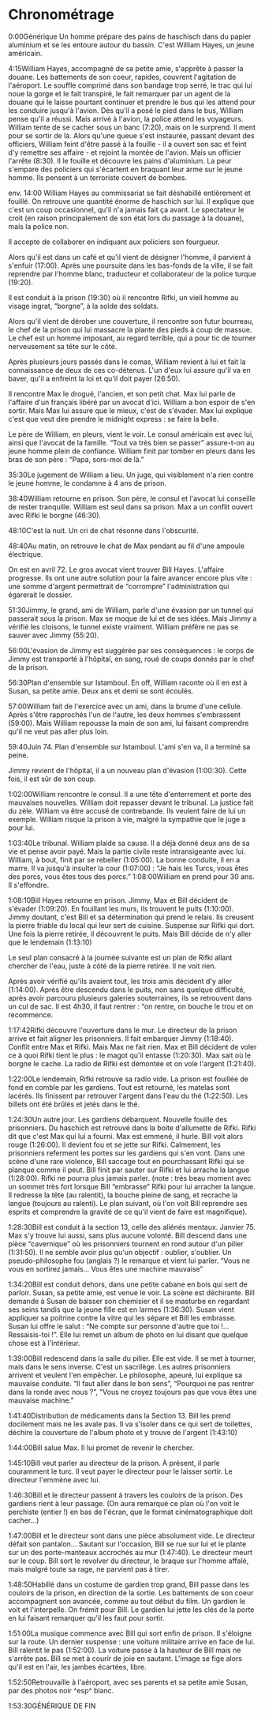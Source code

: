 # Chronométrage

<span class="horloge">0:00</span>Générique
Un homme prépare des pains de haschisch dans du papier aluminium et se les entoure autour du bassin. C'est William Hayes, un jeune américain. 

<span class="horloge">4:15</span>William Hayes, accompagné de sa petite amie, s'apprête à passer la douane. Les battements de son coeur, rapides, couvrent l'agitation de l'aéroport. Le souffle comprimé dans son bandage trop serré, le trac qui lui noue la gorge et le fait transpiré, le fait remarquer par un agent de la douane qui le laisse pourtant continuer et prendre le bus qui les attend pour les conduire jusqu'à l'avion.
Dès qu'il a posé le pied dans le bus, William pense qu'il a réussi. Mais arrivé à l'avion, la police attend les voyageurs.
William tente de se cacher sous un banc (7:20), mais on le surprend. Il ment pour se sortir de là.
Alors qu'une queue s'est instaurée, passant devant des officiers, William feint d'être passé à la fouille - il a ouvert son sac et feint d'y remettre ses affaire - et rejoint la montée de l'avion.
Mais un officier l'arrête (8:30). Il le fouille et découvre les pains d'aluminium. La peur s'empare des policiers qui s'écartent en braquant leur arme sur le jeune homme. Ils pensent à un terroriste couvert de bombes. 

env. 14:00 William Hayes au commissariat se fait déshabillé entièrement et fouillé. On retrouve une quantité énorme de haschich sur lui.
Il explique que c'est un coup occasionnel, qu'il n'a jamais fait ça avant. Le spectateur le croit (en raison principalement de son état lors du passage à la douane), mais la police non. 

Il accepte de collaborer en indiquant aux policiers son fourgueur. 

Alors qu'il est dans un café et qu'il vient de désigner l'homme, il parvient à s'enfuir (17:00).
Après une poursuite dans les bas-fonds de la ville, il se fait reprendre par l'homme blanc, traducteur et collaborateur de la police turque (19:20). 

Il est conduit à la prison (19:30) où il rencontre Rifki, un vieil homme au visage ingrat, “borgne”, à la solde des soldats. 

Alors qu'il vient de dérober une couverture, il rencontre son futur bourreau, le chef de la prison qui lui massacre la plante des pieds à coup de massue. Le chef est un homme imposant, au regard terrible, qui a pour tic de tourner nerveusement sa tête sur le côté. 

Après plusieurs jours passés dans le comas, William revient à lui et fait la connaissance de deux de ces co-détenus.
L'un d'eux lui assure qu'il va en baver, qu'il a enfreint la loi et qu'il doit payer (26:50). 

Il rencontre Max le drogué, l'ancien, et son petit chat. Max lui parle de l'affaire d'un français libéré par un avocat d'ici. William a bon espoir de s'en sortir. Mais Max lui assure que le mieux, c'est de s'évader.
Max lui explique c'est que veut dire prendre le midnight express : se faire la belle. 

Le père de William, en pleurs, vient le voir. Le consul américain est avec lui, ainsi que l'avocat de la famille. “Tout va très bien se passer” assure-t-on au jeune homme plein de confiance.
William finit par tomber en pleurs dans les bras de son père : “Papa, sors-moi de là.”

<span class="horloge">35:30</span>Le jugement de William a lieu. Un juge, qui visiblement n'a rien contre le jeune homme, le condamne à 4 ans de prison. 

<span class="horloge">38:40</span>William retourne en prison. Son père, le consul et l'avocat lui conseille de rester tranquille.
William est seul dans sa prison.
Max a un conflit ouvert avec Rifki le borgne (46:30). 

<span class="horloge">48:10</span>C'est la nuit. Un cri de chat résonne dans l'obscurité. 

<span class="horloge">48:40</span>Au matin, on retrouve le chat de Max pendant au fil d'une ampoule électrique. 

On est en avril 72. Le gros avocat vient trouver Bill Hayes. L'affaire progresse. Ils ont une autre solution pour la faire avancer encore plus vite : une somme d'argent permettrait de “corrompre” l'administration qui égarerait le dossier. 

<span class="horloge">51:30</span>Jimmy, le grand, ami de William, parle d'une évasion par un tunnel qui passerait sous la prison. Max se moque de lui et de ses idées.
Mais Jimmy a vérifié les cloisons, le tunnel existe vraiment.
William préfère ne pas se sauver avec Jimmy (55:20). 

<span class="horloge">56:00</span>L'évasion de Jimmy est suggérée par ses conséquences : le corps de Jimmy est transporté à l'hôpital, en sang, roué de coups donnés par le chef de la prison. 

<span class="horloge">56:30</span>Plan d'ensemble sur Istamboul. En off, William raconte où il en est à Susan, sa petite amie. Deux ans et demi se sont écoulés. 

<span class="horloge">57:00</span>William fait de l'exercice avec un ami, dans la brume d'une cellule. Après s'être rapprochés l'un de l'autre, les deux hommes s'embrassent (59:00). Mais William repousse la main de son ami, lui faisant comprendre qu'il ne veut pas aller plus loin. 

<span class="horloge">59:40</span>Juin 74. Plan d'ensemble sur Istamboul. L'ami s'en va, il a terminé sa peine. 

Jimmy revient de l'hôpital, il a un nouveau plan d'évasion (1:00:30). Cette fois, il est sûr de son coup. 

<span class="horloge">1:02:00</span>William rencontre le consul. Il a une tête d'enterrement et porte des mauvaises nouvelles. William doit repasser devant le tribunal. La justice fait du zèle. William va être accusé de contrebande. Ils veulent faire de lui un exemple.
William risque la prison à vie, malgré la sympathie que le juge a pour lui. 

<span class="horloge">1:03:40</span>Le tribunal. William plaide sa cause. Il a déjà donné deux ans de sa vie et pense avoir payé. Mais la partie civile reste intransigeante avec lui.
William, à bout, finit par se rebeller (1:05:00). La bonne conduite, il en a marre. Il va jusqu'à insulter la cour (1:07:00) : “Je hais les Turcs, vous êtes des porcs, vous êtes tous des porcs.”
<span class="horloge">1:08:00</span>William en prend pour 30 ans. Il s'effondre. 

<span class="horloge">1:08:10</span>Bill Hayes retourne en prison.
Jimmy, Max et Bill décident de s'évader (1:09:20). En fouillant les murs, ils trouvent le puits (1:10:00). Jimmy doutant, c'est Bill et sa détermination qui prend le relais.
Ils creusent la pierre friable du local qui leur sert de cuisine. Suspense sur Rifki qui dort.
Une fois la pierre retirée, il découvrent le puits. Mais Bill décide de n'y aller que le lendemain (1:13:10) 

Le seul plan consacré à la journée suivante est un plan de Rifki allant chercher de l'eau, juste à côté de la pierre retirée. Il ne voit rien. 

Après avoir vérifié qu'ils avaient tout, les trois amis décident d'y aller (1:14:00).
Après être descendu dans le puits, non sans quelque difficulté, après avoir parcouru plusieurs galeries souterraines, ils se retrouvent dans un cul de sac. Il est 4h30, il faut rentrer : “on rentre, on bouche le trou et on recommence. 

<span class="horloge">1:17:42</span>Rifki découvre l'ouverture dans le mur. Le directeur de la prison arrive et fait aligner les prisonniers.
Il fait embarquer Jimmy (1:18:40). Conflit entre Max et Rifki. Mais Max ne fait rien.
Max et Bill décident de voler ce à quoi Rifki tient le plus : le magot qu'il entasse (1:20:30). Max sait où le borgne le cache.
La radio de Rifki est démontée et on vole l'argent (1:21:40). 

<span class="horloge">1:22:00</span>Le lendemain, Rifki retrouve sa radio vide. La prison est fouillée de fond en comble par les gardiens. Tout est retourné, les matelas sont lacérés.
Ils finissent par retrouver l'argent dans l'eau du thé (1:22:50). Les billets ont été brûlés et jetés dans le thé. 

<span class="horloge">1:24:30</span>Un autre jour. Les gardiens débarquent. Nouvelle fouille des prisonniers. Du haschich est retrouvé dans la boite d'allumette de Rifki. Rifki dit que c'est Max qui lui a fourni. Max est emmené, il hurle.
Bill voit alors rouge (1:26:00). Il devient fou et se jette sur Rifki. Calmement, les prisonniers referment les portes sur les gardiens qui s'en vont.
Dans une scène d'une rare violence, Bill saccage tout en pourchassant Rifki qui se planque comme il peut.
Bill finit par sauter sur Rifki et lui arrache la langue (1:28:00). Rifki ne pourra plus jamais parler.
(note : très beau moment avec un sommet très fort lorsque Bill “embrasse” Rifki pour lui arracher la langue. Il redresse la tête (au ralentit), la bouche pleine de sang, et recrache la langue (toujours au ralenti). Le plan suivant, où l'on voit Bill reprendre ses esprits et comprendre la gravité de ce qu'il vient de faire est magnifique). 

<span class="horloge">1:28:30</span>Bill est conduit à la section 13, celle des aliénés mentaux. Janvier 75. Max s'y trouve lui aussi, sans plus aucune volonté.
Bill descend dans une pièce “cavernique” où les prisonniers tournent en rond autour d'un pilier (1:31:50). Il ne semble avoir plus qu'un objectif : oublier, s'oublier.
Un pseudo-philosophe fou (anglais ?) le remarque et vient lui parler. “Vous ne vous en sortirez jamais... Vous êtes une machine mauvaise”

<span class="horloge">1:34:20</span>Bill est conduit dehors, dans une petite cabane en bois qui sert de parloir. Susan, sa petite amie, est venue le voir. La scène est déchirante.
Bill demande à Susan de baisser son chemisier et il se masturbe en regardant ses seins tandis que la jeune fille est en larmes (1:36:30). Susan vient appliquer sa poitrine contre la vitre qui les sépare et Bill les embrasse.
Susan lui offre le salut : “Ne compte sur personne d'autre que toi !... Ressaisis-toi !”. Elle lui remet un album de photo en lui disant que quelque chose est à l'intérieur.


<span class="horloge">1:39:00</span>Bill redescend dans la salle du pilier. Elle est vide. Il se met à tourner, mais dans le sens inverse. C'est un sacrilège. Les autres prisonniers arrivent et veulent l'en empêcher.
Le philosophe, apeuré, lui explique sa mauvaise conduite. “Il faut aller dans le bon sens”, “Pourquoi ne pas rentrer dans la ronde avec nous ?”, “Vous ne croyez toujours pas que vous êtes une mauvaise machine.”

<span class="horloge">1:41:40</span>Distribution de médicaments dans la Section 13. Bill les prend docilement mais ne les avale pas.
Il va s'isoler dans ce qui sert de toilettes, déchire la couverture de l'album photo et y trouve de l'argent (1:43:10) 

<span class="horloge">1:44:00</span>Bill salue Max. Il lui promet de revenir le chercher. 

<span class="horloge">1:45:10</span>Bill veut parler au directeur de la prison. À présent, il parle couramment le turc. Il veut payer le directeur pour le laisser sortir. Le directeur l'emmène avec lui. 

<span class="horloge">1:46:30</span>Bill et le directeur passent à travers les couloirs de la prison. Des gardiens rient à leur passage.
(On aura remarqué ce plan où l'on voit le perchiste (entier !) en bas de l'écran, que le format cinématographique doit cacher...) 

<span class="horloge">1:47:00</span>Bill et le directeur sont dans une pièce absolument vide. Le directeur défait son pantalon...
Sautant sur l'occasion, Bill se rue sur lui et le plante sur un des porte-manteaux accrochés au mur (1:47:40). Le directeur meurt sur le coup. Bill sort le revolver du directeur, le braque sur l'homme affalé, mais malgré toute sa rage, ne parvient pas à tirer. 

<span class="horloge">1:48:50</span>Habillé dans un costume de gardien trop grand, Bill passe dans les couloirs de la prison, en direction de la sortie. Les battements de son coeur accompagnent son avancée, comme au tout début du film.
Un gardien le voit et l'interpelle. On frémit pour Bill. Le gardien lui jette les clés de la porte en lui faisant remarquer qu'il les faut pour sortir. 

<span class="horloge">1:51:00</span>La musique commence avec Bill qui sort enfin de prison. Il s'éloigne sur la route.
Un dernier suspense : une voiture militaire arrive en face de lui. Bill ralentit le pas (1:52:00). La voiture passe à la hauteur de Bill mais ne s'arrête pas.
Bill se met à courir de joie en sautant. L'image se fige alors qu'il est en l'air, les jambes écartées, libre. 

<span class="horloge">1:52:50</span>Retrouvaille à l'aéroport, avec ses parents et sa petite amie Susan, par des photos noir ^esp^ blanc. 

<span class="horloge">1:53:30</span>GÉNÉRIQUE DE FIN
